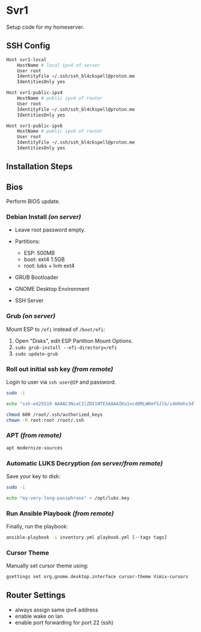 # Svr1

Setup code for my homeserver.

## SSH Config

```bash
Host svr1-local
    HostName # local ipv4 of server
    User root
    IdentityFile ~/.ssh/ssh_bl4ckspell@proton.me
    IdentitiesOnly yes

Host svr1-public-ipv4
    HostName # public ipv4 of router
    User root
    IdentityFile ~/.ssh/ssh_bl4ckspell@proton.me
    IdentitiesOnly yes

Host svr1-public-ipv6
    HostName # public ipv6 of router
    User root
    IdentityFile ~/.ssh/ssh_bl4ckspell@proton.me
    IdentitiesOnly yes
```

## Installation Steps

## Bios

Perform BIOS update.

### Debian Install _(on server)_

- Leave root password empty.

- Partitions:

  - ESP: 500MB
  - boot: ext4 1.5GB
  - root: luks + lvm ext4

- GRUB Bootloader
- GNOME Desktop Environment
- SSH Server

### Grub _(on server)_

Mount ESP to `/efi` instead of `/boot/efi`:

1. Open "Disks", edit ESP Partition Mount Options.
2. `sudo grub-install --efi-directory=/efi`
3. `sudo update-grub`

### Roll out initial ssh key _(from remote)_

Login to user via `ssh user@IP` and password.

```bash
sudo -i
```

```bash
echo "ssh-ed25519 AAAAC3NzaC1lZDI1NTE5AAAAIKu1vcd8RLWKmfSJlb/i4HXmhs34T+exkmIEWx2yX+C7 bl4ckspell@proton.me" >> /root/.ssh/authorized_keys
```

```bash
chmod 600 /root/.ssh/authorized_keys
chown -R root:root /root/.ssh
```

### APT _(from remote)_

```bash
apt modernize-sources
```

### Automatic LUKS Decryption _(on server/from remote)_

Save your key to disk:

```bash
sudo -i
```

```bash
echo "my-very-long-passphrase" > /opt/luks.key
```

### Run Ansible Playbook _(from remote)_

Finally, run the playbook:

```bash
ansible-playbook -i inventory.yml playbook.yml [--tags tags]
```

### Cursor Theme

Manually set cursor theme using:

```bash
gsettings set org.gnome.desktop.interface cursor-theme Vimix-cursors
```

## Router Settings

- always assign same ipv4 address
- enable wake on lan
- enable port forwarding for port 22 (ssh)
